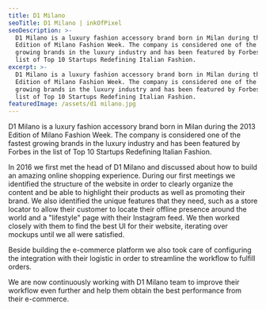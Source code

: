 ```yaml
---
title: D1 Milano
seoTitle: D1 Milano | inkOfPixel
seoDescription: >-
  D1 Milano is a luxury fashion accessory brand born in Milan during the 2013
  Edition of Milano Fashion Week. The company is considered one of the fastest
  growing brands in the luxury industry and has been featured by Forbes in the
  list of Top 10 Startups Redefining Italian Fashion.
excerpt: >-
  D1 Milano is a luxury fashion accessory brand born in Milan during the 2013
  Edition of Milano Fashion Week. The company is considered one of the fastest
  growing brands in the luxury industry and has been featured by Forbes in the
  list of Top 10 Startups Redefining Italian Fashion.
featuredImage: /assets/d1 milano.jpg
---
```

D1 Milano is a luxury fashion accessory brand born in Milan during the 2013 Edition of Milano Fashion Week. The company is considered one of the fastest growing brands in the luxury industry and has been featured by Forbes in the list of Top 10 Startups Redefining Italian Fashion.

In 2016 we first met the head of D1 Milano and discussed about how to build an amazing online shopping experience. During our first meetings we identified the structure of the website in order to clearly organize the content and be able to highlight their products as well as promoting their brand. We also identified the unique features that they need, such as a store locator to allow their customer to locate their offline presence around the world and a "lifestyle" page with their Instagram feed. We then worked closely with them to find the best UI for their website, iterating over mockups until we all were satisfied.

Beside building the e-commerce platform we also took care of configuring the integration with their logistic in order to streamline the workflow to fulfill orders.



We are now continuously working with D1 Milano team to improve their workflow even further and help them obtain the best performance from their e-commerce.
